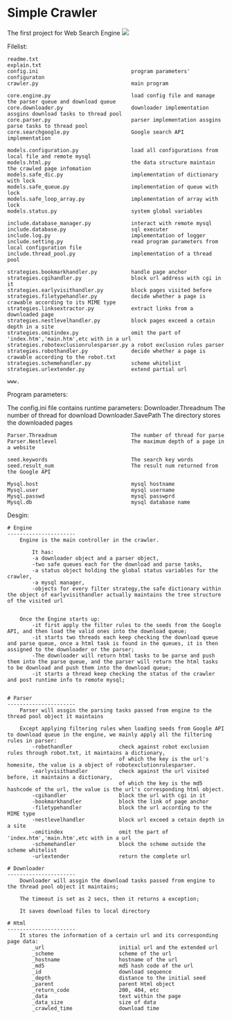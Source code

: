 # Simple Crawler
The first project for Web Search Engine
<img src="https://raw.github.com/derrick0714/web_search_engin/master/crawling/docs/crawler_architecture.png" />

Filelist:
	
	readme.txt
	explain.txt
	config.ini								program parameters' configuraton
	crawler.py								main program
		
	core.engine.py							load config file and manage the parser queue and download queue
	core.downloader.py						downloader implementation assgins download tasks to thread pool
	core.parser.py							parser implementation assgins parse tasks to thread pool
	core.searchgoogle.py					Google search API implementation
	
	models.configuration.py					load all configurations from local file and remote mysql
	models.html.py							the data structure maintain the crawled page infomation
	models.safe_dic.py						implementation of dictionary with lock
	models.safe_queue.py					implementation of queue with lock
	models.safe_loop_array.py				implementation of array with lock
	models.status.py						system global variables
	
	include.database_manager.py				interact with remote mysql
	include.database.py						sql executer
	include.log.py							implementation of logger
	include.setting.py						read program parameters from local configuration file
	include.thread_pool.py					implementation of a thread pool		
	
	strategies.bookmarkhandler.py			handle page anchor
	strategies.cgihandler.py				block url address with cgi in it
	strategies.earlyvisithandler.py			block pages visited before
	strategies.filetypehandler.py			decide whether a page is crawable according to its MIME type
	strategies.linksextractor.py			extract links from a downloaded page
	strategies.nestlevelhandler.py			block pages exceed a cetain depth in a site
	strategies.omitindex.py					omit the part of 'index.htm','main.htm',etc with in a url
	strategies.robotexclusionrulesparser.py	a robot exclusion rules parser 
	strategies.robothandler.py				decide whether a page is crawable according to the robot.txt
	strategies.schemehandler.py				scheme whitelist
	strategies.urlextender.py				extend partial url
	
	www.
	
Program parameters:
	
The config.ini file contains runtime parameters:
	Downloader.Threadnum					The number of thread for download
	Downloader.SavePath						The directory stores the downloaded pages
	
	Parser.Threadnum						The number of thread for parse
	Parser.Nestlevel						The maximum depth of a page in a website
	
	seed.keywords							The search key words
	seed.result_num							The result num returned from the Google API
	
	Mysql.host								mysql hostname
	Mysql.user								mysql username
	Mysql.passwd							mysql passwprd
	Mysql.db								mysql database name
	
Desgin:
	
	# Engine 
	----------------------
		Engine is the main controller in the crawler.
		
			It has:
			-a downloader object and a parser object, 
			-two safe queues each for the download and parse tasks, 
			-a status object holding the global status variables for the crawler, 
			-a mysql manager, 
			-objects for every filter strategy,the safe dictionary within the object of earlyvisithandler actually maintains the tree structure of the visited url
			
		
		Once the Engine starts up:		
			-it first apply the filter rules to the seeds from the Google API, and then load the valid ones into the download queue;
			-it starts two threads each keep checking the download queue and parse queue, once a html task is found in the queues, it is then assigned to the downloader or the parser; 
			-The downloader will return html tasks to be parse and push them into the parse queue, and the parser will return the html tasks to be download and push them into the download queue;
			-it starts a thread keep checking the status of the crawler and post runtime info to remote mysql;
		
	
	# Parser
	----------------------
		Parser will assgin the parsing tasks passed from engine to the thread pool object it maintains
			
		Except applying filtering rules when loading seeds from Google API to download queue in the engine, we mainly apply all the filtering rules in parser:
			-robothandler 				check against robot exclusion rules through robot.txt, it maintains a dictionary,
										of which the key is the url's homesite, the value is a object of robotexclutionrulesparser.
			-earlyvisithandler			check against the url visited before, it maintains a dictionary,
										of which the key is the md5 hashcode of the url, the value is the url's corresponding html object.
			-cgihandler					block the url with cgi in it
			-bookmarkhandler			block the link of page anchor
			-filetypehandler			block the url according to the MIME type
			-nestlevelhandler			block url exceed a cetain depth in a site
			-omitindex					omit the part of 'index.htm','main.htm',etc with in a url
			-schemehandler				block the scheme outside the scheme whitelist
			-urlextender				return the complete url
	
	# Downloader
	----------------------
		Downloader will assgin the download tasks passed from engine to the thread pool object it maintains;
		
		The timeout is set as 2 secs, then it returns a exception;
		
		It saves download files to local directory
	
	# Html
	----------------------
		It stores the information of a certain url and its corresponding page data:
			_url 						initial url and the extended url
			_scheme						scheme of the url
			_hostname					hostname of the url
			_md5						md5 hash code of the url
			_id							download sequence
			_depth						distance to the initial seed
			_parent						parent Html object
			_return_code				200, 404, etc
			_data						text within the page
			_data_size					size of data
			_crawled_time				download time
